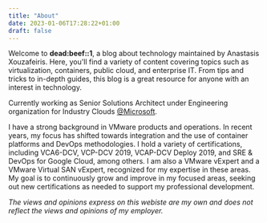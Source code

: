 ```yaml
---
title: "About"
date: 2023-01-06T17:28:22+01:00
draft: false
---
```


Welcome to **dead:beef::1**, a blog about technology maintained by Anastasis Xouzafeiris. Here, you'll find a variety of content covering topics such as virtualization, containers, public cloud, and enterprise IT. From tips and tricks to in-depth guides, this blog is a great resource for anyone with an interest in technology.

Currently working as Senior Solutions Architect under Engineering organization for Industry Clouds [@Microsoft](https://microsoft.com). 

I have a strong background in VMware products and operations. In recent years, my focus has shifted towards integration and the use of container platforms and DevOps methodologies. I hold a variety of certifications, including VCA6-DCV, VCP-DCV 2019, VCAP-DCV Deploy 2019, and SRE & DevOps for Google Cloud, among others. I am also a VMware vExpert and a VMware Virtual SAN vExpert, recognized for my expertise in these areas. My goal is to continuously grow and improve in my focused areas, seeking out new certifications as needed to support my professional development.

_The views and opinions express on this webiste are my own and does not reflect the views and opinions of my employer._